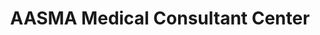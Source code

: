 ---
title: "AASMA Medical Consultant Center"
url: /karachi/aasma-medical-consultant-center/
shop: medical supply
---